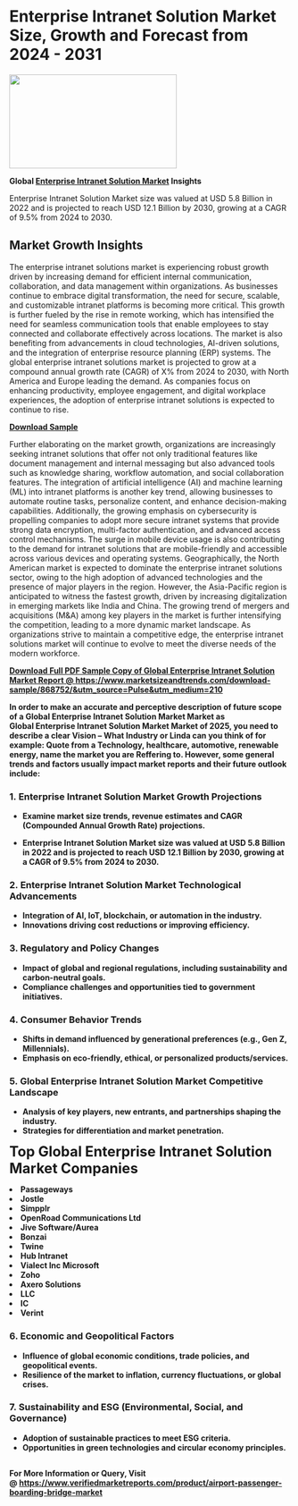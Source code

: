 <H1>Enterprise Intranet Solution Market Size, Growth and Forecast from 2024 - 2031</H1><img class="aligncenter size-medium wp-image-584254" src="https://thirdeyenews.in/wp-content/uploads/2024/09/Global-Market-Research-300x168.jpeg" alt="" width="300" height="168" /><p><strong>Global&nbsp;<a href="https://www.marketsizeandtrends.com/download-sample/868752/&amp;utm_source=Pulse&amp;utm_medium=210">Enterprise Intranet Solution Market</a> Insights</strong></p><p>Enterprise Intranet Solution Market size was valued at USD 5.8 Billion in 2022 and is projected to reach USD 12.1 Billion by 2030, growing at a CAGR of 9.5% from 2024 to 2030.</p><p><h2>Market Growth Insights</h2> <p>The enterprise intranet solutions market is experiencing robust growth driven by increasing demand for efficient internal communication, collaboration, and data management within organizations. As businesses continue to embrace digital transformation, the need for secure, scalable, and customizable intranet platforms is becoming more critical. This growth is further fueled by the rise in remote working, which has intensified the need for seamless communication tools that enable employees to stay connected and collaborate effectively across locations. The market is also benefiting from advancements in cloud technologies, AI-driven solutions, and the integration of enterprise resource planning (ERP) systems. The global enterprise intranet solutions market is projected to grow at a compound annual growth rate (CAGR) of X% from 2024 to 2030, with North America and Europe leading the demand. As companies focus on enhancing productivity, employee engagement, and digital workplace experiences, the adoption of enterprise intranet solutions is expected to continue to rise.</p> <p><strong><a href="#">Download Sample</a></strong></p> <p>Further elaborating on the market growth, organizations are increasingly seeking intranet solutions that offer not only traditional features like document management and internal messaging but also advanced tools such as knowledge sharing, workflow automation, and social collaboration features. The integration of artificial intelligence (AI) and machine learning (ML) into intranet platforms is another key trend, allowing businesses to automate routine tasks, personalize content, and enhance decision-making capabilities. Additionally, the growing emphasis on cybersecurity is propelling companies to adopt more secure intranet systems that provide strong data encryption, multi-factor authentication, and advanced access control mechanisms. The surge in mobile device usage is also contributing to the demand for intranet solutions that are mobile-friendly and accessible across various devices and operating systems. Geographically, the North American market is expected to dominate the enterprise intranet solutions sector, owing to the high adoption of advanced technologies and the presence of major players in the region. However, the Asia-Pacific region is anticipated to witness the fastest growth, driven by increasing digitalization in emerging markets like India and China. The growing trend of mergers and acquisitions (M&A) among key players in the market is further intensifying the competition, leading to a more dynamic market landscape. As organizations strive to maintain a competitive edge, the enterprise intranet solutions market will continue to evolve to meet the diverse needs of the modern workforce.</p> <p><strong><a href="#"></p><p><span class=""><strong>Download Full PDF Sample Copy of Global Enterprise Intranet Solution Market Report</strong> @ <a href="https://www.marketsizeandtrends.com/download-sample/868752/&amp;utm_source=Pulse&amp;utm_medium=210" target="_blank">https://www.marketsizeandtrends.com/download-sample/868752/&amp;utm_source=Pulse&amp;utm_medium=210</a></span></p><p>In order to make an accurate and perceptive description of future scope of a Global&nbsp;Enterprise Intranet Solution Market Market as Global&nbsp;Enterprise Intranet Solution Market Market of 2025, you need to describe a clear Vision &ndash; What Industry or Linda can you think of for example: Quote from a Technology, healthcare, automotive, renewable energy, name the market you are Reffering to. However, some general trends and factors usually impact market reports and their future outlook include:</p><h3>1.&nbsp;<strong>Enterprise Intranet Solution Market Growth Projections</strong></h3><ul><li>Examine market size trends, revenue estimates and CAGR (Compounded Annual Growth Rate) projections.</li><li><p>Enterprise Intranet Solution Market size was valued at USD 5.8 Billion in 2022 and is projected to reach USD 12.1 Billion by 2030, growing at a CAGR of 9.5% from 2024 to 2030.</p></li></ul><h3>2.&nbsp;<strong>Enterprise Intranet Solution Market Technological Advancements</strong></h3><ul><li>Integration of AI, IoT, blockchain, or automation in the industry.</li><li>Innovations driving cost reductions or improving efficiency.</li></ul><h3>3.&nbsp;<strong>Regulatory and Policy Changes</strong></h3><ul><li>Impact of global and regional regulations, including sustainability and carbon-neutral goals.</li><li>Compliance challenges and opportunities tied to government initiatives.</li></ul><h3>4.&nbsp;<strong>Consumer Behavior Trends</strong></h3><ul><li>Shifts in demand influenced by generational preferences (e.g., Gen Z, Millennials).</li><li>Emphasis on eco-friendly, ethical, or personalized products/services.</li></ul><h3>5.&nbsp;<strong>Global Enterprise Intranet Solution Market Competitive Landscape</strong></h3><ul><li>Analysis of key players, new entrants, and partnerships shaping the industry.</li><li>Strategies for differentiation and market penetration.</li></ul><p data-pm-slice="1 1 []"><span style="color: inherit; font-family: inherit; font-size: 25px;">Top Global Enterprise Intranet Solution Market Companies</span></p><div class="" data-test-id=""><p><li>Passageways</li><li> Jostle</li><li> Simpplr</li><li> OpenRoad Communications Ltd</li><li> Jive Software/Aurea</li><li> Bonzai</li><li> Twine</li><li> Hub Intranet</li><li> Vialect Inc Microsoft</li><li> Zoho</li><li> Axero Solutions</li><li> LLC</li><li> IC</li><li> Verint</li></p></div><h3>6.&nbsp;<strong>Economic and Geopolitical Factors</strong></h3><ul><li>Influence of global economic conditions, trade policies, and geopolitical events.</li><li>Resilience of the market to inflation, currency fluctuations, or global crises.</li></ul><h3>7.&nbsp;<strong>Sustainability and ESG (Environmental, Social, and Governance)</strong></h3><ul><li>Adoption of sustainable practices to meet ESG criteria.</li><li>Opportunities in green technologies and circular economy principles.</li></ul><h2><strong style="font-size: 14px;">For More Information or Query, Visit @&nbsp;</strong><a style="background-color: #ffffff; font-size: 14px;" href="https://www.marketsizeandtrends.com/report/enterprise-intranet-solution-market/" target="_blank">https://www.verifiedmarketreports.com/product/airport-passenger-boarding-bridge-market</a></h2>
